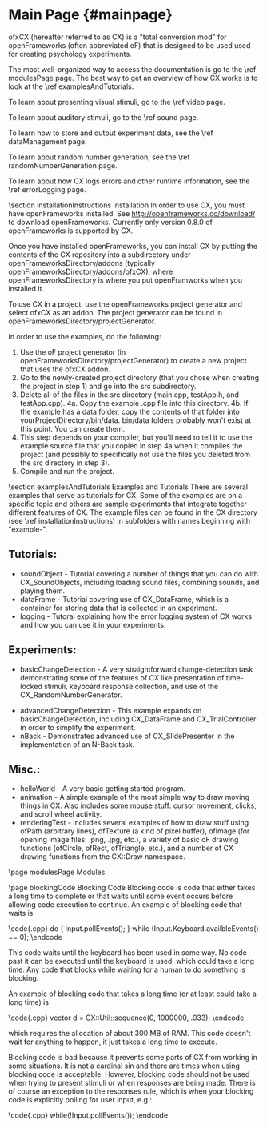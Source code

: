 Main Page                         {#mainpage}
=========

ofxCX (hereafter referred to as CX) is a "total conversion mod" for openFrameworks (often abbreviated oF) that 
is designed to be used used for creating psychology experiments.

The most well-organized way to access the documentation is go to the \ref modulesPage page. The best way to get
an overview of how CX works is to look at the \ref examplesAndTutorials.

To learn about presenting visual stimuli, go to the \ref video page.

To learn about auditory stimuli, go to the \ref sound page.

To learn how to store and output experiment data, see the \ref dataManagement page.

To learn about random number generation, see the \ref randomNumberGeneration page.

To learn about how CX logs errors and other runtime information, see the \ref errorLogging page.


\section installationInstructions Installation
In order to use CX, you must have openFrameworks installed. See http://openframeworks.cc/download/ to download openFrameworks.
Currently only version 0.8.0 of openFrameworks is supported by CX.

Once you have installed openFrameworks, you can install CX by putting the contents of the CX repository into a subdirectory 
under openFrameworksDirectory/addons (typically openFrameworksDirectory/addons/ofxCX), where openFrameworksDirectory
is where you put openFramworks when you installed it.

To use CX in a project, use the openFrameworks project generator and select ofxCX as an addon. The project generator can
be found in openFrameworksDirectory/projectGenerator.

In order to use the examples, do the following:
1. Use the oF project generator (in openFrameworksDirectory/projectGenerator) to create a new project that uses the ofxCX addon.
2. Go to the newly-created project directory (that you chose when creating the project in step 1) and go into the src subdirectory.
3. Delete all of the files in the src directory (main.cpp, testApp.h, and testApp.cpp).
4a. Copy the example .cpp file into this directory.
4b. If the example has a data folder, copy the contents of that folder into yourProjectDirectory/bin/data. bin/data folders probably won't 
exist at this point. You can create them.
5. This step depends on your compiler, but you'll need to tell it to use the example source file that you copied in step 4a
when it compiles the project (and possibly to specifically not use the files you deleted from the src directory in step 3).
6. Compile and run the project.

\section examplesAndTutorials Examples and Tutorials
There are several examples that serve as tutorials for CX. Some of the examples are on a specific topic and others 
are sample experiments that integrate together different features of CX. The example files can be found in the CX
directory (see \ref installationInstructions) in subfolders with names beginning with "example-".

Tutorials:
-----------------------
+ soundObject - Tutorial covering a number of things that you can do with CX_SoundObjects, including loading sound 
files, combining sounds, and playing them.
+ dataFrame - Tutorial covering use of CX_DataFrame, which is a container for storing data that is collected in an experiment.
+ logging - Tutoral explaining how the error logging system of CX works and how you can use it in your experiments.

Experiments:
------------------------
- basicChangeDetection - A very straightforward change-detection task demonstrating some of the features of CX 
like presentation of time-locked stimuli, keyboard response collection, and use of the CX_RandomNumberGenerator.
+ advancedChangeDetection - This example expands on basicChangeDetection, including CX_DataFrame and CX_TrialController 
in order to simplify the experiment.
+ nBack - Demonstrates advanced use of CX_SlidePresenter in the implementation of an N-Back task.

Misc.:
-----------------------
+ helloWorld - A very basic getting started program.
+ animation - A simple example of the most simple way to draw moving things in CX. Also includes some mouse stuff: 
cursor movement, clicks, and scroll wheel activity.
+ renderingTest - Includes several examples of how to draw stuff using ofPath (arbitrary lines), ofTexture (a kind 
of pixel buffer), ofImage (for opening image files: .png, .jpg, etc.), a variety of basic oF drawing functions 
(ofCircle, ofRect, ofTriangle, etc.), and a number of CX drawing functions from the CX::Draw namespace.

\page modulesPage Modules

\page blockingCode Blocking Code
Blocking code is code that either takes a long time to complete or that waits until some event occurs before
allowing code execution to continue. An example of blocking code that waits is

\code{.cpp}
do {
	Input.pollEvents();
} while (Input.Keyboard.availbleEvents() == 0);
\endcode

This code waits until the keyboard has been used in some way. No code past it can be executed until the keyboard
is used, which could take a long time. Any code that blocks while waiting for a human to do something is blocking.

An example of blocking code that takes a long time (or at least could take a long time) is

\code{.cpp}
vector<double> d = CX::Util::sequence<double>(0, 1000000, .033);
\endcode

which requires the allocation of about 300 MB of RAM. This code doesn't wait for anything to happen, it
just takes a long time to execute.

Blocking code is bad because it prevents some parts of CX from working in some situations. It is not a cardinal
sin and there are times when using blocking code is acceptable. However, blocking code should
not be used when trying to present stimuli or when responses are being made. There is of course an exception to
the responses rule, which is when your blocking code is explicitly polling for user input, e.g.:

\code{.cpp}
while(!Input.pollEvents());
\endcode